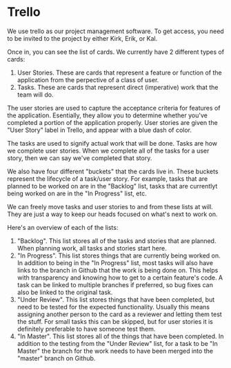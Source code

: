 # Trello

We use trello as our project management software.
To get access, you need to be invited to the project by either Kirk, Erik, or Kal.

Once in, you can see the list of cards. We currently have 2 different types of cards:

1. User Stories. These are cards that represent a feature or function of the application from the perpective of a class of user.
2. Tasks. These are cards that represent direct (imperative) work that the team will do.

The user stories are used to capture the acceptance criteria for features of the application. Esentially, they allow you to determine whether you've completed a portion of the application properly.
User stories are given the "User Story" label in Trello, and appear with a blue dash of color.

The tasks are used to signify actual work that will be done. Tasks are how we complete user stories. When we complete all of the tasks for a user story, then we can say we've completed that story.

We also have four different "buckets" that the cards live in. These buckets represent the lifecycle of a task/user story.
For example, tasks that are planned to be worked on are in the "Backlog" list, tasks that are currentlyt being worked on are in the "In Progress" list, etc.

We can freely move tasks and user stories to and from these lists at will. They are just a way to keep our heads focused on what's next to work on.

Here's an overview of each of the lists:

1. "Backlog". This list stores all of the tasks and stories that are planned. When planning work, all tasks and stories start here.
2. "In Progress". This list stores things that are currently being worked on. In addition to being in the "In Progress" list, most tasks will also have links to the branch in Github that the work is being done on. This helps with transparency and knowing how to get to a certain feature's code. A task can be linked to multiple branches if preferred, so bug fixes can also be linked to the original task.
3.  "Under Review". This list stores things that have been completed, but need to be tested for the expected functionality. Usually this means assigning another person to the card as a reviewer and letting them test the stuff. For small tasks this can be skipped, but for user stories it is definitely preferable to have someone test them.
4. "In Master". This list stores all of the things that have been completed. In addition to the testing from the "Under Review" list, for a task to be "In Master" the branch for the work needs to have been merged into the "master" branch on Github.
